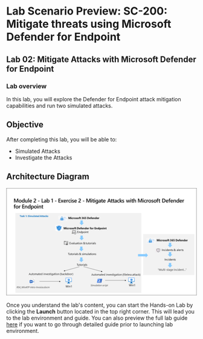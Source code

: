 # Lab Scenario Preview: SC-200: Mitigate threats using Microsoft Defender for Endpoint

## Lab 02: Mitigate Attacks with Microsoft Defender for Endpoint

### Lab overview

In this lab, you will explore the Defender for Endpoint attack mitigation capabilities and run two simulated attacks.

## Objective
  
After completing this lab, you will be able to:

- Simulated Attacks
- Investigate the Attacks

## Architecture Diagram

 ![](media/SC200-Lab_Diagrams_Mod2_L1_Ex2.png)

Once you understand the lab's content, you can start the Hands-on Lab by clicking the **Launch** button located in the top right corner. This will lead you to the lab environment and guide. You can also preview the full lab guide [here](https://experience.cloudlabs.ai/#/labguidepreview/c82136f1-15cb-40a7-b835-361279af9837) if you want to go through detailed guide prior to launching lab environment.




